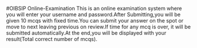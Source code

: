 #OIBSIP Online-Examination
This is an online examination system where you will enter your username and password.After Submitting,you will be given 10 mcqs with fixed time.You can submit your answer on the spot or move to next leaving previous on review.If time for any mcq is over, it will be submitted automatically.At the end,you will be displayed with your result(Total correct number of mcqs). 
